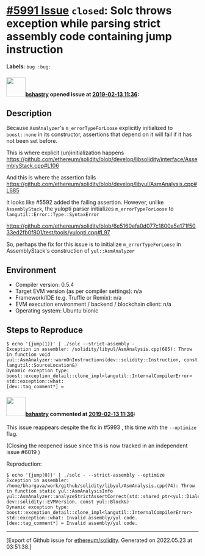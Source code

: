 # [\#5991 Issue](https://github.com/ethereum/solidity/issues/5991) `closed`: Solc throws exception while parsing strict assembly code containing jump instruction
**Labels**: `bug :bug:`


#### <img src="https://avatars.githubusercontent.com/u/2388185?v=4" width="50">[bshastry](https://github.com/bshastry) opened issue at [2019-02-13 11:36](https://github.com/ethereum/solidity/issues/5991):

## Description

Because `AsmAnalyzer`'s  `m_errorTypeForLoose` explicitly initialized to `boost::none` in its constructor, assertions that depend on it will fail if it has not been set before.

This is where explicit (un)initialization happens
https://github.com/ethereum/solidity/blob/develop/libsolidity/interface/AssemblyStack.cpp#L106

And this is where the assertion fails
https://github.com/ethereum/solidity/blob/develop/libyul/AsmAnalysis.cpp#L685

It looks like #5592 added the failing assertion. However, unlike `AssemblyStack`, the yulopti parser initializes `m_errorTypeForLoose` to `langutil::Error::Type::SyntaxError`

https://github.com/ethereum/solidity/blob/6e5160efa0d077c1800a5e171f5033ed2fb0f801/test/tools/yulopti.cpp#L97

So, perhaps the fix for this issue is to initialize `m_errorTypeForLoose` in AssemblyStack's construction of `yul::AsmAnalyzer`

## Environment

- Compiler version: 0.5.4
- Target EVM version (as per compiler settings): n/a
- Framework/IDE (e.g. Truffle or Remix): n/a
- EVM execution environment / backend / blockchain client: n/a
- Operating system: Ubuntu bionic

## Steps to Reproduce

```
$ echo '{jump(1)}' | ./solc --strict-assembly -
Exception in assembler: /solidity/libyul/AsmAnalysis.cpp(685): Throw in function void yul::AsmAnalyzer::warnOnInstructions(dev::solidity::Instruction, const langutil::SourceLocation&)
Dynamic exception type: boost::exception_detail::clone_impl<langutil::InternalCompilerError>
std::exception::what: 
[dev::tag_comment*] =
```

#### <img src="https://avatars.githubusercontent.com/u/2388185?v=4" width="50">[bshastry](https://github.com/bshastry) commented at [2019-02-13 11:36](https://github.com/ethereum/solidity/issues/5991#issuecomment-463599677):

This issue reappears despite the fix in #5993 , this time with the `--optimize` flag.

(Closing the reopened issue since this is now tracked in an independent issue #6019 )

Reproduction:

```
$ echo '{jump(0)}' | ./solc - --strict-assembly --optimize
Exception in assembler: /home/bhargava/work/github/solidity/libyul/AsmAnalysis.cpp(74): Throw in function static yul::AsmAnalysisInfo yul::AsmAnalyzer::analyzeStrictAssertCorrect(std::shared_ptr<yul::Dialect>, dev::solidity::EVMVersion, const yul::Block&)
Dynamic exception type: boost::exception_detail::clone_impl<langutil::InternalCompilerError>
std::exception::what: Invalid assembly/yul code.
[dev::tag_comment*] = Invalid assembly/yul code.
```


-------------------------------------------------------------------------------



[Export of Github issue for [ethereum/solidity](https://github.com/ethereum/solidity). Generated on 2022.05.23 at 03:51:38.]
